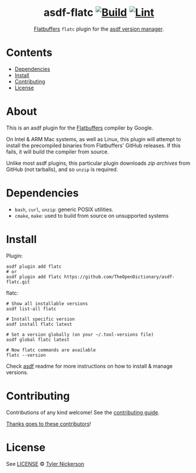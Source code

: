 <div align="center">

# asdf-flatc [![Build](https://github.com/TheOpenDictionary/asdf-flatc/actions/workflows/build.yml/badge.svg)](https://github.com/TheOpenDictionary/asdf-flatc/actions/workflows/build.yml) [![Lint](https://github.com/TheOpenDictionary/asdf-flatc/actions/workflows/lint.yml/badge.svg)](https://github.com/TheOpenDictionary/asdf-flatc/actions/workflows/lint.yml)

[Flatbuffers](https://flatbuffers.dev) `flatc` plugin for the [asdf version manager](https://asdf-vm.com).

</div>

# Contents

- [Dependencies](#dependencies)
- [Install](#install)
- [Contributing](#contributing)
- [License](#license)

# About

This is an asdf plugin for the [Flatbuffers](https://flatbuffers.dev) compiler by Google.

On Intel & ARM Mac systems, as well as Linux, this plugin will attempt to install the precompiled binaries from Flatbuffers' GitHub releases. If this fails, it will build the compiler from source.

Unlike most asdf plugins, this particular plugin downloads _zip archives_ from GitHub (not tarballs), and so `unzip` is required.

# Dependencies

- `bash`, `curl`, `unzip`: generic POSIX utilities.
- `cmake`, `make`: used to build from source on unsupported systems

# Install

Plugin:

```shell
asdf plugin add flatc
# or
asdf plugin add flatc https://github.com/TheOpenDictionary/asdf-flatc.git
```

flatc:

```shell
# Show all installable versions
asdf list-all flatc

# Install specific version
asdf install flatc latest

# Set a version globally (on your ~/.tool-versions file)
asdf global flatc latest

# Now flatc commands are available
flatc --version
```

Check [asdf](https://github.com/asdf-vm/asdf) readme for more instructions on how to
install & manage versions.

# Contributing

Contributions of any kind welcome! See the [contributing guide](contributing.md).

[Thanks goes to these contributors](https://github.com/TheOpenDictionary/asdf-flatc/graphs/contributors)!

# License

See [LICENSE](LICENSE) © [Tyler Nickerson](https://github.com/TheOpenDictionary/)
